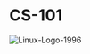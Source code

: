 # CS-101

![Linux-Logo-1996](https://github.com/stmorare/CS-101/assets/68867065/9f35f25f-4d5b-4284-8bb2-e681d38f5dbf)

